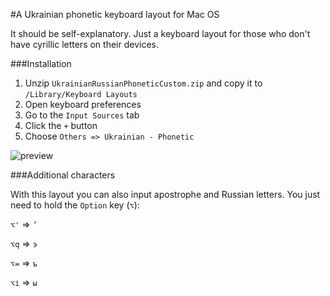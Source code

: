 #A Ukrainian phonetic keyboard layout for Mac OS

It should be self-explanatory. Just a keyboard layout for those who don't have cyrillic letters on their devices.

###Installation

1. Unzip `UkrainianRussianPhoneticCustom.zip` and copy it to `/Library/Keyboard Layouts`
2. Open keyboard preferences
3. Go to the `Input Sources` tab
4. Click the `+` button
5. Choose `Others => Ukrainian - Phonetic`

![preview](https://raw.githubusercontent.com/sunabozu/ukrainian-phonetic-keylayout-mac/master/Screen%20Shot%202017-02-07%20at%2011.36.22.png)

###Additional characters

With this layout you can also input apostrophe and Russian letters. You just need to hold the `Option` key (`⌥`):

`⌥'` => `’`

`⌥q` => `э`

`⌥=` => `ъ`

`⌥і` => `ы`
